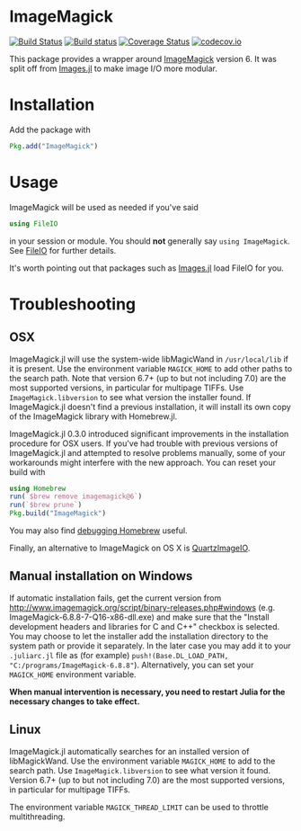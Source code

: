 # ImageMagick

[![Build Status](https://travis-ci.org/JuliaIO/ImageMagick.jl.svg?branch=master)](https://travis-ci.org/JuliaIO/ImageMagick.jl)
[![Build status](https://ci.appveyor.com/api/projects/status/hl0j4amikte3pl9c/branch/master?svg=true)](https://ci.appveyor.com/project/SimonDanisch/imagemagick-jl/branch/master)
[![Coverage Status](https://coveralls.io/repos/JuliaIO/ImageMagick.jl/badge.svg?branch=master&service=github)](https://coveralls.io/github/JuliaIO/ImageMagick.jl?branch=master)
[![codecov.io](http://codecov.io/github/JuliaIO/ImageMagick.jl/coverage.svg?branch=master)](http://codecov.io/github/JuliaIO/ImageMagick.jl?branch=master)

This package provides a wrapper around
[ImageMagick](http://www.imagemagick.org/) version 6.  It was split off from
[Images.jl](https://github.com/timholy/Images.jl) to make image I/O more
modular.

# Installation

Add the package with

```julia
Pkg.add("ImageMagick")
```

# Usage

ImageMagick will be used as needed if you've said

```julia
using FileIO
```

in your session or module. You should **not** generally say `using
ImageMagick`.  See [FileIO](https://github.com/JuliaIO/FileIO.jl) for
further details.

It's worth pointing out that packages such as [Images.jl](https://github.com/JuliaImages/Images.jl) load FileIO for you.

# Troubleshooting

## OSX

ImageMagick.jl will use the system-wide libMagicWand in `/usr/local/lib` if it is
present.  Use the environment variable `MAGICK_HOME` to add other paths to the search
path. Note that version 6.7+ (up to but not including 7.0) are the most supported versions, in
particular for multipage TIFFs.  Use `ImageMagick.libversion` to see what version the installer
found.  If ImageMagick.jl doesn't find a previous installation, it will install its own copy of the
ImageMagick library with Homebrew.jl.

ImageMagick.jl 0.3.0 introduced significant improvements in the installation procedure for OSX users.
If you've had trouble with previous versions of ImageMagick.jl and attempted to resolve problems manually,
some of your workarounds might interfere with the new approach. You can reset your build with

```julia
using Homebrew
run(`$brew remove imagemagick@6`)
run(`$brew prune`)
Pkg.build("ImageMagick")
```

You may also find [debugging
Homebrew](https://github.com/JuliaLang/Homebrew.jl/wiki/Debugging-Homebrew.jl)
useful. 

Finally, an alternative to ImageMagick on OS X is
[QuartzImageIO](https://github.com/JuliaIO/QuartzImageIO.jl).


## Manual installation on Windows

If automatic installation fails, get the current version from
http://www.imagemagick.org/script/binary-releases.php#windows
(e.g. ImageMagick-6.8.8-7-Q16-x86-dll.exe) and make sure that the "Install
development headers and libraries for C and C++" checkbox is selected.  You may
choose to let the installer add the installation directory to the system path or
provide it separately.  In the later case you may add it to your `.juliarc.jl`
file as (for example) `push!(Base.DL_LOAD_PATH,
"C:/programs/ImageMagick-6.8.8"`). Alternatively, you can set your `MAGICK_HOME` environment variable.

**When manual intervention is necessary, you need to restart Julia for the
necessary changes to take effect.**

## Linux

ImageMagick.jl automatically searches for an installed version of
libMagickWand.  Use the environment variable `MAGICK_HOME` to add to the search
path.  Use `ImageMagick.libversion` to see what version it found.  Version 6.7+
(up to but not including 7.0) are the most supported versions, in particular
for multipage TIFFs.

The environment variable `MAGICK_THREAD_LIMIT` can be used to throttle multithreading.

